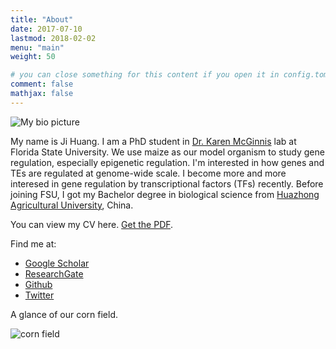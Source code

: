 ```yaml
---
title: "About"
date: 2017-07-10
lastmod: 2018-02-02
menu: "main"
weight: 50

# you can close something for this content if you open it in config.toml.
comment: false
mathjax: false
---
```


![My bio picture](/img/my-bio.png)


My name is Ji Huang. I am a PhD student in [Dr. Karen McGinnis][1] lab at Florida State University. We use maize as our model organism to study gene regulation, especially epigenetic regulation. I'm interested in how genes and TEs are regulated at genome-wide scale. I become more and more interesed in gene regulation by transcriptional factors (TFs) recently. Before joining FSU, I got my Bachelor degree in biological science from [Huazhong Agricultural University][5], China.

You can view my CV here. [Get the PDF](/Ji_Huang_CV_201711.pdf).

Find me at:
  - [Google Scholar][2]
  - [ResearchGate][3]
  - [Github][4]
  - [Twitter][6]

A glance of our corn field.

![corn field](/img/field_corn.jpg)



[1]:http://www.bio.fsu.edu/faculty.php?faculty-id=mcginnis
[2]:https://scholar.google.com/citations?user=WLWSBOIAAAAJ&hl=en
[3]:https://www.researchgate.net/profile/Ji_Huang4
[4]:https://github.com/timedreamer
[5]:http://www.hzau.edu.cn/
[6]:https://twitter.com/ji_timedreamer

